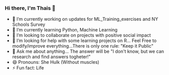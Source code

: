 ### Hi there, I'm Thais 👋

- 🔭 I’m currently working on updates for ML_Training_exercises and NY Schools Survey
- 🌱 I’m currently learning Python, Machine Learning
- 👯 I’m looking to collaborate on projects with positive social impact
- 🤔 I’m looking for help with some learning projects on R... Feel Free to modify/improve everything...There is only one rule: "Keep it Public" 
- 💬 Ask me about anything... The answer will be "I don't know, but we can research and find answers togheter!"
- 😄 Pronouns: She Hulk (Without muscles)
- ⚡ Fun fact: Life
